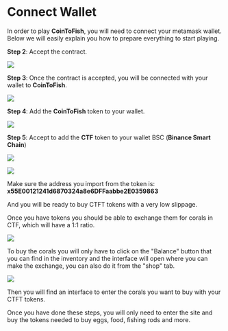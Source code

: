 # Connect Wallet

In order to play **CoinToFish**, you will need to connect your metamask wallet. Below we will easily explain you how to prepare everything to start playing.

**Step 2**: Accept the contract.

![](https://cointofish.gitbook.io/\~/files/v0/b/gitbook-28427.appspot.com/o/assets%2F-MjiuW19Q0Ffw\_8xjwJo%2F-Mjiuj6Dy72k8rXgOtQI%2F-Mjiy003SLSAs8lOV1PZ%2Fimage.png?alt=media\&token=c2de2c09-ac8f-4106-93c4-72929cb211b0)

**Step 3**: Once the contract is accepted, you will be connected with your wallet to **CoinToFish**.

![](https://cointofish.gitbook.io/\~/files/v0/b/gitbook-28427.appspot.com/o/assets%2F-MjiuW19Q0Ffw\_8xjwJo%2F-Mjiuj6Dy72k8rXgOtQI%2F-Mjiy78p\_XFv2M8IQXlf%2Fimage.png?alt=media\&token=2ff91b01-7785-4a92-af63-bbf5d6a1869d)

**Step 4**: Add the **CoinToFish** token to your wallet.

![](https://cointofish.gitbook.io/\~/files/v0/b/gitbook-28427.appspot.com/o/assets%2F-MjiuW19Q0Ffw\_8xjwJo%2F-MlLiT\_6a008FaU\_U5Py%2F-MlLiYjwZqwBsd05PF27%2Fimage.png?alt=media\&token=24f7b3cd-59f7-4eaf-b09a-0f202457fd5b)

**Step 5**: Accept to add the **CTF** token to your wallet BSC (**Binance Smart Chain**)

![](https://cointofish.gitbook.io/\~/files/v0/b/gitbook-28427.appspot.com/o/assets%2F-MjiuW19Q0Ffw\_8xjwJo%2F-MlLiT\_6a008FaU\_U5Py%2F-MlLigJrwzQQY56V9AoC%2Fimage.png?alt=media\&token=90f429fb-4d2e-4e46-9763-71ae23117b87)

![](https://cointofish.gitbook.io/\~/files/v0/b/gitbook-28427.appspot.com/o/assets%2F-MjiuW19Q0Ffw\_8xjwJo%2F-MlLiT\_6a008FaU\_U5Py%2F-MlLiiRuU\_r8CMCu8pdz%2Fimage.png?alt=media\&token=0d90add1-c504-42b3-9b0d-0d14351d1478)

Make sure the address you import from the token is: **x55E00121241d6870324a8e6DFFaabbe2E0359863**

And you will be ready to buy CTFT tokens with a very low slippage.

Once you have tokens you should be able to exchange them for corals in CTF, which will have a 1:1 ratio.

![](https://cointofish.gitbook.io/\~/files/v0/b/gitbook-28427.appspot.com/o/assets%2F-MjiuW19Q0Ffw\_8xjwJo%2F-Mk222tOVojoeLJFHIWR%2F-Mk22zWR7hv5UGWfhI2X%2Fimage1.png?alt=media\&token=18a5d3f7-dd04-4f7c-a2a8-6c83a3d681e6)

To buy the corals you will only have to click on the "Balance" button that you can find in the inventory and the interface will open where you can make the exchange, you can also do it from the "shop" tab.

![](https://cointofish.gitbook.io/\~/files/v0/b/gitbook-28427.appspot.com/o/assets%2F-MjiuW19Q0Ffw\_8xjwJo%2F-Mjiuj6Dy72k8rXgOtQI%2F-MjiyV1Y7vweTO3ns2L\_%2Fimage.png?alt=media\&token=900b8027-dbb0-464a-94fd-576b4495858e)

Then you will find an interface to enter the corals you want to buy with your CTFT tokens.

Once you have done these steps, you will only need to enter the site and buy the tokens needed to buy eggs, food, fishing rods and more.
